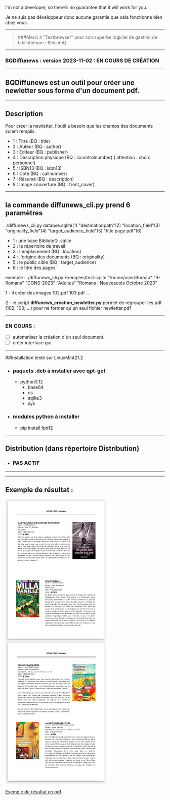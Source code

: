 I'm not a developer, so there's no guarantee that it will work for you.

Je ne suis pas développeur donc aucune garantie que cela fonctionne bien chez vous.

------------------------------------------------------------
> ###Merci à "Textbrowser" pour son superbe logiciel de gestion de bibliothèque : BiblioteQ.
------------------------------------------------------------
### BQDiffunews : version 2023-11-02 : EN COURS DE CRÉATION ###
------------------------------------------------------------
## BQDiffunews est un outil pour créer une newletter sous forme d'un document pdf.
------------------------------------------------------------
## Description
Pour créer la newletter, l'outil a besoin que les champs des documents soient remplis.

* 1 : Titre (BQ : title)
* 2 : Auteur (BQ : author)
* 3 : Editeur (BQ : publisher)
* 4 : Description physique (BQ : lccontrolnumber)  ( attention : choix personnel)
* 5 : ISBN13 (BQ : isbn13)
* 6 : Cote (BQ : callnumber)
* 7 : Résumé (BQ : description)
* 8 : Image couverture (BQ : front_cover)

------------------------------------------------------------

## la commande diffunews_cli.py prend 6 paramètres
./diffunews_cli.py databse.sqlite(1) "destinationpath"(2) "location_field"(3) "originality_field"(4) "target_audience_field"(5) "title page pdf"(6)

*  1 : une base BiblioteQ .sqlite
*  2 : le répertoire de travail
*  3 : l'emplacement (BQ : location)
*  4 : l'origine des documents  (BQ : originality)
*  5 : le public cible (BQ : target_audience)
*  6 : le titre des pages`

exemple :
./diffunews_cli.py Exemples/test.sqlite "/home/user/Bureau" "R-Romans" "DONS-2023" "Adultes" "Romans : Nouveautés Octobre 2023"

1 - il créer des images 102.pdf 103.pdf ...

2 - le script **diffunews_creation_newletter.py**
 permet de regrouper les pdf (102; 103; ...) pour ne former qu'un seul fichier newletter.pdf

------------------------------------------------------------
### EN COURS :
- [ ] automatiser la création d'un seul document.
- [ ] créer interface gui.
------------------------------------------------------------
##Installation testé sur LinuxMint21.2

* ### paquets .deb à installer avec qpt-get
    * python3.12
        * base64
        * os
        * sqlite3
        * sys

* ### modules python à installer
    * pip install fpdf2

------------------------------------------------------------
## Distribution (dans répertoire Distribution)
* ### PAS ACTIF
------------------------------------------------------------

------------------------------------------------------------
## Exemple de résultat :
![Texte alternatif](Exemples/exemple.png)


[Exemple de résultat en pdf](Exemples/newletter.pdf)


